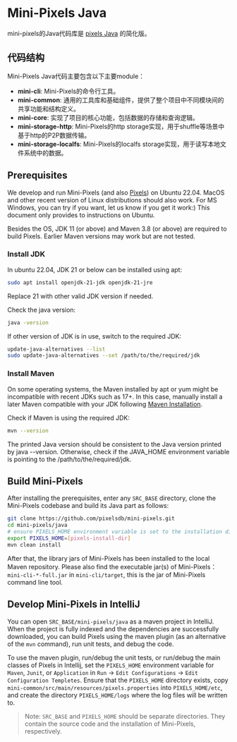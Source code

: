 # Mini-Pixels Java

mini-pixels的Java代码库是 [pixels Java](https://github.com/pixelsdb/pixels) 的简化版。

## 代码结构

Mini-Pixels Java代码主要包含以下主要module：

- **mini-cli**: Mini-Pixels的命令行工具。
- **mini-common**: 通用的工具库和基础组件，提供了整个项目中不同模块间的共享功能和结构定义。
- **mini-core**: 实现了项目的核心功能，包括数据的存储和查询逻辑。
- **mini-storage-http**: Mini-Pixels的http storage实现，用于shuffle等场景中基于http的P2P数据传输。
- **mini-storage-localfs**: Mini-Pixels的localfs storage实现，用于读写本地文件系统中的数据。

## Prerequisites

We develop and run Mini-Pixels (and also [Pixels](https://github.com/pixelsdb/pixels)) on Ubuntu 22.04. MacOS and other recent version of Linux distributions should also work.
For MS Windows, you can try if you want, let us know if you get it work:)
This document only provides to instructions on Ubuntu.

Besides the OS, JDK 11 (or above) and Maven 3.8 (or above) are required to build Pixels. Earlier Maven versions may work but are not tested.

### Install JDK

In ubuntu 22.04, JDK 21 or below can be installed using apt:
```bash
sudo apt install openjdk-21-jdk openjdk-21-jre
```
Replace 21 with other valid JDK version if needed.

Check the java version:
```bash
java -version
```
If other version of JDK is in use, switch to the required JDK:
```bash
update-java-alternatives --list
sudo update-java-alternatives --set /path/to/the/required/jdk
```

### Install Maven
On some operating systems, the Maven installed by apt or yum might be incompatible with recent JDKs such as 17+. 
In this case, manually install a later Maven compatible with your JDK following [Maven Installation](https://maven.apache.org/install.html).

Check if Maven is using the required JDK:
```bash
mvn --version
```
The printed Java version should be consistent to the Java version printed by java --version.
Otherwise, check if the JAVA_HOME environment variable is pointing to the /path/to/the/required/jdk.

## Build Mini-Pixels

After installing the prerequisites, enter any `SRC_BASE` directory, clone the Mini-Pixels codebase and build its Java part as follows:
```bash
git clone https://github.com/pixelsdb/mini-pixels.git
cd mini-pixels/java
# ensure PIXELS_HOME environment variable is set to the installation directory of Mini-Pixels (not SRC_BASE).
export PIXELS_HOME=[pixels-install-dir]
mvn clean install
```

After that, the library jars of Mini-Pixels has been installed to the local Maven repository.
Please also find the executable jar(s) of Mini-Pixels：
`mini-cli-*-full.jar` in `mini-cli/target`, this is the jar of Mini-Pixels command line tool.

## Develop Mini-Pixels in IntelliJ

You can open `SRC_BASE/mini-pixels/java` as a maven project in IntelliJ.
When the project is fully indexed and the dependencies are successfully downloaded,
you can build Pixels using the maven plugin (as an alternative of the `mvn` command), run unit tests, and debug the code.

To use the maven plugin, run/debug the unit tests, or run/debug the main classes of Pixels in Intellij, set the `PIXELS_HOME` environment
variable for `Maven`, `Junit`, or `Application` in `Run` -> `Edit Configurations` -> `Edit Configuration Templetes`.
Ensure that the `PIXELS_HOME` directory exists, copy `mini-common/src/main/resources/pixels.properties` into `PIXELS_HOME/etc`,
and create the directory `PIXELS_HOME/logs` where the log files will be written to.

> Note: `SRC_BASE` and `PIXELS_HOME` should be separate directories. They contain the source code and the installation of Mini-Pixels, respectively.